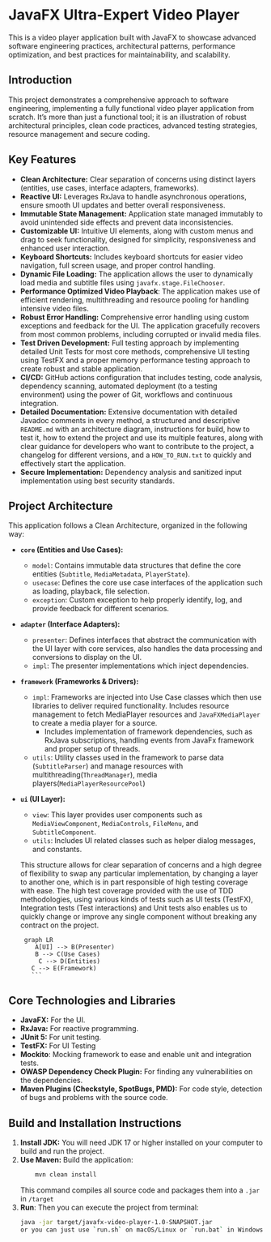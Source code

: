 # JavaFX Ultra-Expert Video Player

This is a video player application built with JavaFX to showcase advanced software engineering practices, architectural patterns, performance optimization, and best practices for maintainability, and scalability.

## Introduction

This project demonstrates a comprehensive approach to software engineering, implementing a fully functional video player application from scratch. It’s more than just a functional tool; it is an illustration of robust architectural principles, clean code practices, advanced testing strategies, resource management and secure coding.

## Key Features

*   **Clean Architecture:** Clear separation of concerns using distinct layers (entities, use cases, interface adapters, frameworks).
*   **Reactive UI:** Leverages RxJava to handle asynchronous operations, ensure smooth UI updates and better overall responsiveness.
*   **Immutable State Management:** Application state managed immutably to avoid unintended side effects and prevent data inconsistencies.
*   **Customizable UI:** Intuitive UI elements, along with custom menus and drag to seek functionality, designed for simplicity, responsiveness and enhanced user interaction.
*  **Keyboard Shortcuts:** Includes keyboard shortcuts for easier video navigation, full screen usage, and proper control handling.
*   **Dynamic File Loading:**  The application allows the user to dynamically load media and subtitle files using `javafx.stage.FileChooser`.
*  **Performance Optimized Video Playback**:  The application makes use of efficient rendering, multithreading and resource pooling for handling intensive video files.
*   **Robust Error Handling:** Comprehensive error handling using custom exceptions and feedback for the UI. The application gracefully recovers from most common problems, including corrupted or invalid media files.
*   **Test Driven Development:** Full testing approach by implementing detailed Unit Tests for most core methods, comprehensive UI testing using TestFX and a proper memory performance testing approach to create robust and stable application.
*   **CI/CD:** GitHub actions configuration that includes testing, code analysis, dependency scanning, automated deployment (to a testing environment) using the power of Git, workflows and continuous integration.
*   **Detailed Documentation:**  Extensive documentation with detailed Javadoc comments in every method, a structured and descriptive `README.md` with an architecture diagram, instructions for build, how to test it, how to extend the project and use its multiple features, along with clear guidance for developers who want to contribute to the project, a changelog for different versions, and a `HOW_TO_RUN.txt` to quickly and effectively start the application.
*   **Secure Implementation:** Dependency analysis and sanitized input implementation using best security standards.

## Project Architecture

This application follows a Clean Architecture, organized in the following way:

*   **`core` (Entities and Use Cases):**
    *   `model`: Contains immutable data structures that define the core entities (`Subtitle`, `MediaMetadata`, `PlayerState`).
    *   `usecase`: Defines the core use case interfaces of the application such as loading, playback, file selection.
    *   `exception`: Custom exception to help properly identify, log, and provide feedback for different scenarios.

*   **`adapter` (Interface Adapters):**
    *   `presenter`: Defines interfaces that abstract the communication with the UI layer with core services, also handles the data processing and conversions to display on the UI.
    *   `impl`: The presenter implementations which inject dependencies.

*   **`framework` (Frameworks & Drivers):**
    *   `impl`:  Frameworks are injected into Use Case classes which then use libraries to deliver required functionality. Includes resource management to fetch MediaPlayer resources and `JavaFXMediaPlayer` to create a media player for a source.
        *  Includes implementation of framework dependencies, such as RxJava subscriptions, handling events from JavaFx framework and proper setup of threads.
    *   `utils`: Utility classes used in the framework to parse data (`SubtitleParser`) and manage resources with multithreading(`ThreadManager`), media players(`MediaPlayerResourcePool`)

*   **`ui` (UI Layer):**
    *   `view`: This layer provides user components such as `MediaViewComponent`, `MediaControls`, `FileMenu`, and `SubtitleComponent`.
    *    `utils`: Includes UI related classes such as helper dialog messages, and constants.

    This structure allows for clear separation of concerns and a high degree of flexibility to swap any particular implementation, by changing a layer to another one, which is in part responsible of high testing coverage with ease.
    The high test coverage provided with the use of TDD methodologies, using various kinds of tests such as UI tests (TestFX), Integration tests (Test interactions) and Unit tests also enables us to quickly change or improve any single component without breaking any contract on the project.

     ```mermaid
      graph LR
         A[UI] --> B(Presenter)
         B --> C(Use Cases)
          C --> D(Entities)
        C --> E(Framework)
        ```

## Core Technologies and Libraries

*   **JavaFX:** For the UI.
*   **RxJava:**  For reactive programming.
*   **JUnit 5:**  For unit testing.
*   **TestFX:** For UI Testing
*  **Mockito**: Mocking framework to ease and enable unit and integration tests.
*  **OWASP Dependency Check Plugin:** For finding any vulnerabilities on the dependencies.
* **Maven Plugins (Checkstyle, SpotBugs, PMD):** For code style, detection of bugs and problems with the source code.

## Build and Installation Instructions

1.  **Install JDK:**
    You will need JDK 17 or higher installed on your computer to build and run the project.
2.  **Use Maven:** Build the application:
    ```bash
        mvn clean install
    ```
     This command compiles all source code and packages them into a `.jar` in `/target`
3. **Run**: Then you can execute the project from terminal:
    ```bash
    java -jar target/javafx-video-player-1.0-SNAPSHOT.jar
    or you can just use `run.sh` on macOS/Linux or `run.bat` in Windows by just executing the script or by double-clicking it.
